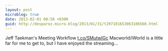 ```yaml
---
layout: post
microblog: true
date: 2013-02-01 00:58 +0300
guid: http://desparoz.micro.blog/2013/01/31/t297101653063106560.html
---
```

Jeff Taekman's Meeting Workflow [t.co/SMutwIGc](http://t.co/SMutwIGc) Macworld/iWorld is a little far for me to get to, but I have enjoyed the streaming...
